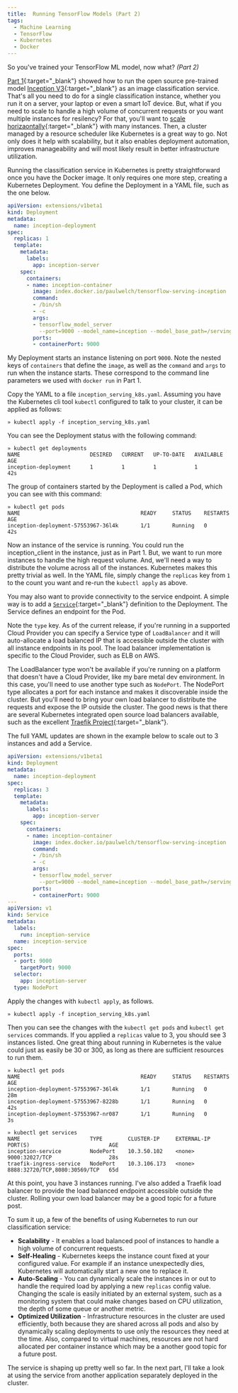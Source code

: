 ```yaml
---
title:  Running TensorFlow Models (Part 2)
tags:
  - Machine Learning
  - TensorFlow
  - Kubernetes
  - Docker
---
```


So you've trained your TensorFlow ML model, now what?  *(Part 2)*

[Part 1](/2017/12/04/running-tensorflow-p1){:target="_blank"} showed how to run the open source pre-trained model [Inception V3](https://github.com/tensorflow/models/tree/master/research/inception){:target="_blank"} as an image classification service. That's all you need to do for a single classification instance, whether you run it on a server, your laptop or even a smart IoT device. But, what if you need to scale to handle a high volume of concurrent requests or you want multiple instances for resilency? For that, you'll want to [scale horizaontally](https://en.wikipedia.org/wiki/Scalability#Horizontal_and_vertical_scaling){:target="_blank"} with many instances. Then, a cluster managed by a resource scheduler like Kubernetes is a great way to go. Not only does it help with scalability, but it also enables deployment automation, improves manageability and will most likely result in better infrastructure utilization.

<!--more-->

Running the classification service in Kubernetes is pretty straightforward once you have the Docker image. It only requires one more step, creating a Kubernetes Deployment. You define the Deployment in a YAML file, such as the one below.

~~~ yaml
apiVersion: extensions/v1beta1
kind: Deployment
metadata:
  name: inception-deployment
spec:
  replicas: 1
  template:
    metadata:
      labels:
        app: inception-server
    spec:
      containers:
      - name: inception-container
        image: index.docker.io/paulwelch/tensorflow-serving-inception
        command:
        - /bin/sh
        - -c
        args:
        - tensorflow_model_server
          --port=9000 --model_name=inception --model_base_path=/serving/inception-export
        ports:
        - containerPort: 9000
~~~

My Deployment starts an instance listening on port `9000`. Note the nested keys of `containers` that define the `image`, as well as the `command` and `args` to run when the instance starts. These correspond to the command line parameters we used with `docker run` in Part 1.

Copy the YAML to a file `inception_serving_k8s.yaml`. Assuming you have the Kubernetes cli tool `kubectl` configured to talk to your cluster, it can be applied as follows:

~~~ terminal
» kubectl apply -f inception_serving_k8s.yaml
~~~

You can see the Deployment status with the following command:

~~~ terminal
» kubectl get deployments
NAME                      DESIRED   CURRENT   UP-TO-DATE   AVAILABLE   AGE
inception-deployment      1         1         1            1           42s
~~~

The group of containers started by the Deployment is called a Pod, which you can see with this command:

~~~ terminal
» kubectl get pods
NAME                                      READY     STATUS    RESTARTS   AGE
inception-deployment-57553967-36l4k       1/1       Running   0          42s
~~~

Now an instance of the service is running. You could run the inception_client in the instance, just as in Part 1. But, we want to run more instances to handle the high request volume. And, we'll need a way to distribute the volume across all of the instances. Kubernetes makes this pretty trivial as well.  In the YAML file, simply change the `replicas` key from `1` to the count you want and re-run the `kubectl apply` as above.  

You may also want to provide connectivity to the service endpoint. A simple way is to add a [`Service`](https://kubernetes.io/docs/concepts/services-networking/service/){:target="_blank"} definition to the Deployment. The Service defines an endpoint for the Pod.

Note the `type` key. As of the current release, if you're running in a supported Cloud Provider you can specify a Service type of `LoadBalancer` and it will auto-allocate a load balanced IP that is accessible outside the cluster with all instance endpoints in its pool. The load balancer implementation is specific to the Cloud Provider, such as ELB on AWS.

The LoadBalancer type won't be available if you're running on a platform that doesn't have a Cloud Provider, like my bare metal dev environment. In this case, you'll need to use another type such as `NodePort`. The NodePort type allocates a port for each instance and makes it discoverable inside the cluster. But you'll need to bring your own load balancer to distribute the requests and expose the IP outside the cluster. The good news is that there are several Kubernetes integrated open source load balancers available, such as the excellent [Traefik Project](https://traefik.io/){:target="_blank"}.

The full YAML updates are shown in the example below to scale out to 3 instances and add a Service.

~~~ yaml
apiVersion: extensions/v1beta1
kind: Deployment
metadata:
  name: inception-deployment
spec:
  replicas: 3
  template:
    metadata:
      labels:
        app: inception-server
    spec:
      containers:
      - name: inception-container
        image: index.docker.io/paulwelch/tensorflow-serving-inception
        command:
        - /bin/sh
        - -c
        args:
        - tensorflow_model_server
          --port=9000 --model_name=inception --model_base_path=/serving/inception-export
        ports:
        - containerPort: 9000
---
apiVersion: v1
kind: Service
metadata:
  labels:
    run: inception-service
  name: inception-service
spec:
  ports:
  - port: 9000
    targetPort: 9000
  selector:
    app: inception-server
  type: NodePort
~~~

Apply the changes with `kubectl apply`, as follows.

~~~ terminal
» kubectl apply -f inception_serving_k8s.yaml
~~~

Then you can see the changes with the `kubectl get pods` and `kubectl get services` commands. If you applied a `replicas` value to 3, you should see 3 instances listed. One great thing about running in Kubernetes is the value could just as easily be 30 or 300, as long as there are sufficient resources to run them.

~~~ terminal
» kubectl get pods
NAME                                      READY     STATUS    RESTARTS   AGE
inception-deployment-57553967-36l4k       1/1       Running   0          28m
inception-deployment-57553967-8228b       1/1       Running   0          42s
inception-deployment-57553967-nr087       1/1       Running   0          3s
~~~

~~~ terminal
» kubectl get services
NAME                      TYPE        CLUSTER-IP     EXTERNAL-IP   PORT(S)                         AGE
inception-service         NodePort    10.3.50.102    <none>        9000:32027/TCP                  28s
traefik-ingress-service   NodePort    10.3.106.173   <none>        8888:32720/TCP,8080:30569/TCP   65d
~~~

At this point, you have 3 instances running. I've also added a Traefik load balancer to provide the load balanced endpoint accessible outside the cluster. Rolling your own load balancer may be a good topic for a future post.

To sum it up, a few of the benefits of using Kubernetes to run our classification service:

* **Scalability** - It enables a load balanced pool of instances to handle a high volume of concurrent requests.
* **Self-Healing** - Kubernetes keeps the instance count fixed at your configured value. For example if an instance unexpectedly dies, Kubernetes will automatically start a new one to replace it.
* **Auto-Scaling** - You can dynamically scale the instances in or out to handle the required load by applying a new `replicas` config value. Changing the scale is easily initiated by an external system, such as a monitoring system that could make changes based on CPU utilization, the depth of some queue or another metric.
* **Optimized Utilization** - Infrastructure resources in the cluster are used efficiently, both because they are shared across all pods and also by dynamically scaling deployments to use only the resources they need at the time. Also, compared to virtual machines, resources are not hard allocated per container instance which may be a another good topic for a future post.

The service is shaping up pretty well so far. In the next part, I'll take a look at using the service from another application separately deployed in the cluster.
